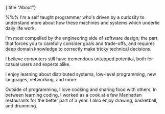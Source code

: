 {:title "About"}

%%%
I'm a self taught programmer who's driven by a curiosity to understand more about how these machines and systems which underlie daily life work.

I'm most compelled by the engineering side of software design; the part that forces you to carefully consider goals and trade-offs, and requires deep domain knowledge to correctly make tricky technical decisions.

I believe computers still have tremendous untapped potential, both for casual users and experts alike.

I enjoy learning about distributed systems, low-level programming, new languages, networking, and more.

Outside of programming, I love cooking and sharing food with others. In between learning coding, I worked as a cook at a few Manhattan restaurants for the better part of a year. I also enjoy drawing, basketball, and drumming.

